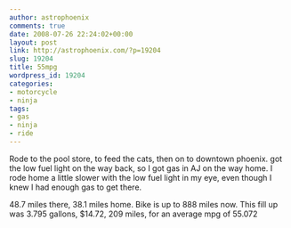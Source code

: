 ```yaml
---
author: astrophoenix
comments: true
date: 2008-07-26 22:24:02+00:00
layout: post
link: http://astrophoenix.com/?p=19204
slug: 19204
title: 55mpg
wordpress_id: 19204
categories:
- motorcycle
- ninja
tags:
- gas
- ninja
- ride
---
```


Rode to the pool store, to feed the cats, then on to downtown phoenix. got the low fuel light on the way back, so I got gas in AJ on the way home. I rode home a little slower with the low fuel light in my eye, even though I knew I had enough gas to get there.

48.7 miles there, 38.1 miles home. Bike is up to 888 miles now. This fill up was 3.795 gallons, $14.72, 209 miles, for an average mpg of 55.072

